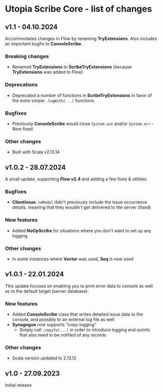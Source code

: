 # Utopia Scribe Core - list of changes

## v1.1 - 04.10.2024
Accommodates changes in Flow by renaming **TryExtensions**. Also includes an important bugfix to **ConsoleScribe**.
### Breaking changes
- Renamed **TryExtensions** to **ScribeTryExtensions** (because **TryExtensions** was added to Flow)
### Deprecations
- Deprecated a number of functions in **ScribeTryExtensions** in favor of the more simple `.logWith(...)` functions
### Bugfixes
- Previously **ConsoleScribe** would close `System.out` and/or `System.err` - Now fixed
### Other changes
- Built with Scala v2.13.14

## v1.0.2 - 28.07.2024
A small update, supporting **Flow v2.4** and adding a few fixes & utilities.
### Bugfixes
- **ClientIssue**`.toModel` didn't previously include the issue occurrence details, 
  meaning that they wouldn't get delivered to the server (fixed)
### New features
- Added **NoOpScribe** for situations where you don't want to set up any logging
### Other changes
- In some instances where **Vector** was used, **Seq** is now used

## v1.0.1 - 22.01.2024
This update focuses on enabling you to print error data to console as well as to the default target (server database).
### New features
- Added **ConsoleScribe** class that writes detailed issue data to the console, 
  and possibly to an external log file as well
- **Synagogue** now supports "copy-logging"
  - Simply call `.copyTo(...)` in order to introduce logging end-points that also need to be notified of any records
### Other changes
- Scala version updated to 2.13.12

## v1.0 - 27.09.2023
Initial release
